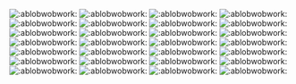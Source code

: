 ![:ablobwobwork:](https://ablobwob.work/wob.gif) ![:ablobwobwork:](https://ablobwob.work/wob.gif) ![:ablobwobwork:](https://ablobwob.work/wob.gif) ![:ablobwobwork:](https://ablobwob.work/wob.gif) ![:ablobwobwork:](https://ablobwob.work/wob.gif) ![:ablobwobwork:](https://ablobwob.work/wob.gif) ![:ablobwobwork:](https://ablobwob.work/wob.gif) ![:ablobwobwork:](https://ablobwob.work/wob.gif) ![:ablobwobwork:](https://ablobwob.work/wob.gif) ![:ablobwobwork:](https://ablobwob.work/wob.gif) ![:ablobwobwork:](https://ablobwob.work/wob.gif) ![:ablobwobwork:](https://ablobwob.work/wob.gif) ![:ablobwobwork:](https://ablobwob.work/wob.gif) ![:ablobwobwork:](https://ablobwob.work/wob.gif) ![:ablobwobwork:](https://ablobwob.work/wob.gif) ![:ablobwobwork:](https://ablobwob.work/wob.gif) ![:ablobwobwork:](https://ablobwob.work/wob.gif) ![:ablobwobwork:](https://ablobwob.work/wob.gif) ![:ablobwobwork:](https://ablobwob.work/wob.gif) ![:ablobwobwork:](https://ablobwob.work/wob.gif) ![:ablobwobwork:](https://ablobwob.work/wob.gif) ![:ablobwobwork:](https://ablobwob.work/wob.gif) ![:ablobwobwork:](https://ablobwob.work/wob.gif) ![:ablobwobwork:](https://ablobwob.work/wob.gif) ![:ablobwobwork:](https://ablobwob.work/wob.gif) ![:ablobwobwork:](https://ablobwob.work/wob.gif) ![:ablobwobwork:](https://ablobwob.work/wob.gif) ![:ablobwobwork:](https://ablobwob.work/wob.gif) 
